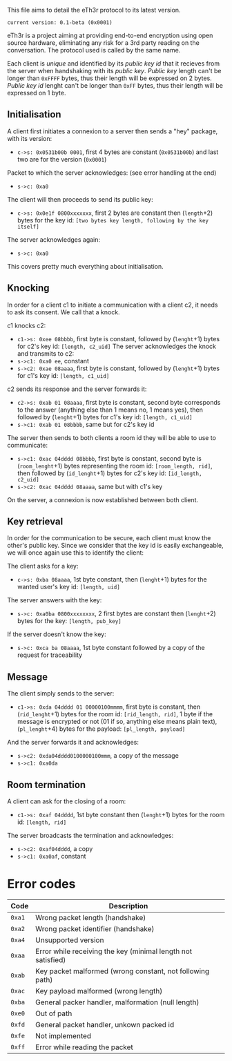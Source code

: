 This file aims to detail the eTh3r protocol to its latest version.

`current version: 0.1-beta (0x0001)`

eTh3r is a project aiming at providing end-to-end encryption using open source hardware, eliminating any risk for a 3rd party reading on the conversation. The protocol used is called by the same name.

Each client is *unique* and identified by its *public key id* that it recieves from the server when handshaking with its *public key*.
*Public key* length can't be longer than `0xFFFF` bytes, thus their length will be expressed on 2 bytes.
*Public key id* lenght can't be longer than `0xFF` bytes, thus their length will be expressed on 1 byte.

## Initialisation

A client first initiates a connexion to a server then sends a "hey" package, with its version:
- `c->s: 0x0531b00b 0001`, first 4 bytes are constant (`0x0531b00b`) and last two are for the version (`0x0001`)

Packet to which the server acknowledges: (see error handling at the end)
- `s->c: 0xa0`

The client will then proceeds to send its public key:
- `c->s: 0x0e1f 0800xxxxxxx`, first 2 bytes are constant then (`length`+2) bytes for the key id: `[two bytes key length, following by the key itself]`

The server acknowledges again:
- `s->c: 0xa0`

This covers pretty much everything about initialisation.

## Knocking

In order for a client c1 to initiate a communication with a client c2, it needs to ask its consent. We call that a knock.

c1 knocks c2:
- `c1->s: 0xee 08bbbb`, first byte is constant, followed by (`lenght`+1) bytes for c2's key id: `[length, c2_uid]` 
The server acknowledges the knock and transmits to c2:
- `s->c1: 0xa0 ee`, constant
- `s->c2: 0xae 08aaaa`, first byte is constant, followed by (`lenght`+1) bytes for c1's key id: `[length, c1_uid]`

c2 sends its response and the server forwards it:
- `c2->s: 0xab 01 08aaaa`, first byte is constant, second byte corresponds to the answer (anything else than 1 means no, 1 means yes), then followed by (`lenght`+1) bytes for c1's key id: `[length, c1_uid]`
- `s->c1: 0xab 01 08bbbb`, same but for c2's key id

The server then sends to both clients a room id they will be able to use to communicate:
- `s->c1: 0xac 04dddd 08bbbb`, first byte is constant, second byte is (`room_lenght`+1) bytes representing the room id: `[room_length, rid]`, then followed by (`id_lenght`+1) bytes for c2's key id: `[id_length, c2_uid]`
- `s->c2: 0xac 04dddd 08aaaa`, same but with c1's key

On the server, a connexion is now established between both client.

## Key retrieval

In order for the communication to be secure, each client must know the other's public key. Since we consider that the key id is easily exchangeable, we will once again use this to identify the client:

The client asks for a key:
- `c->s: 0xba 08aaaa`, 1st byte constant, then (`lenght`+1) bytes for the wanted user's key id: `[length, uid]`

The server answers with the key:
- `s->c: 0xa0ba 0800xxxxxxxx`, 2 first bytes are constant then (`lenght`+2) bytes for the key: `[length, pub_key]`

If the server doesn't know the key:
- `s->c: 0xca ba 08aaaa`, 1st byte constant followed by a copy of the request for traceability

## Message

The client simply sends to the server:
- `c1->s: 0xda 04dddd 01 00000100mmmm`, first byte is constant, then (`rid_lenght`+1) bytes for the room id: `[rid_length, rid]`, 1 byte if the message is encrypted or not (01 if so, anything else means plain text), (`pl_lenght`+4) bytes for the payload: `[pl_length, payload]`

And the server forwards it and acknowledges:
- `s->c2: 0xda04dddd0100000100mmm`, a copy of the message
- `s->c1: 0xa0da`

## Room termination

A client can ask for the closing of a room:
- `c1->s: 0xaf 04dddd`, 1st byte constant then (`lenght`+1) bytes for the room id: `[length, rid]`

The server broadcasts the termination and acknowledges:
- `s->c2: 0xaf04dddd`, a copy
- `s->c1: 0xa0af`, constant


# Error codes

| Code | Description |
|----|----|
|`0xa1`| Wrong packet length (handshake) |
|`0xa2`| Wrong packet identifier (handshake) |
|`0xa4`| Unsupported version |
|`0xaa`| Error while receiving the key (minimal length not satisfied) |
|`0xab`| Key packet malformed (wrong constant, not following path) |
|`0xac`| Key payload malformed (wrong length) |
|`0xba`| General packer handler, malformation (null length) |
|`0xe0`| Out of path |
|`0xfd`| General packet handler, unkown packed id |
|`0xfe`| Not implemented |
|`0xff`| Error while reading the packet |
